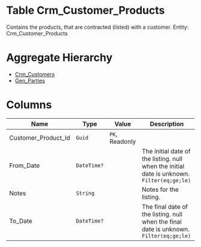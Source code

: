 # Table Crm_Customer_Products

Contains the products, that are contracted (listed) with a customer. Entity: Crm_Customer_Products

# Aggregate Hierarchy

* [Crm_Customers](Crm_Customers.md)
* [Gen_Parties](Gen_Parties.md)

# Columns

| Name | Type | Value | Description |
| - | - | - | --- |
|Customer_Product_Id|`Guid`|`PK`, Readonly||
|From_Date|`DateTime?`||The initial date of the listing. null when the initial date is unknown. `Filter(eq;ge;le)` |
|Notes|`String`||Notes for the listing. |
|To_Date|`DateTime?`||The final date of the listing. null when the final date is unknown. `Filter(eq;ge;le)` |
